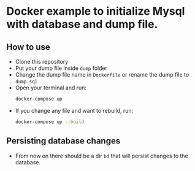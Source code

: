 # Docker example to initialize Mysql with database and dump file.

## How to use

- Clone this repository
- Put your dump file inside `dump` folder
- Change the dump file name in `Dockerfile` or rename the dump file to `dump.sql`
- Open your terminal and run:
  ```bash
  docker-compose up
  ```
- If you change any file and want to rebuild, run:
  ```bash
  docker-compose up --build
  ```

## Persisting database changes

- From now on there should be a dir `bd` that will persist changes to the database.

